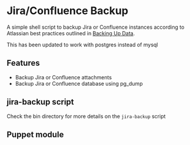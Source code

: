 # Jira/Confluence Backup

A simple shell script to backup Jira or Confluence instances according to Atlassian best practices outlined in [Backing Up Data](https://confluence.atlassian.com/display/JIRA052/Backing+Up+Data).

This has been updated to work with postgres instead of mysql

## Features

 * Backup Jira or Confluence attachments
 * Backup Jira or Confluence database using pg_dump

## jira-backup script

Check the bin directory for more details on the `jira-backup` script

## Puppet module
